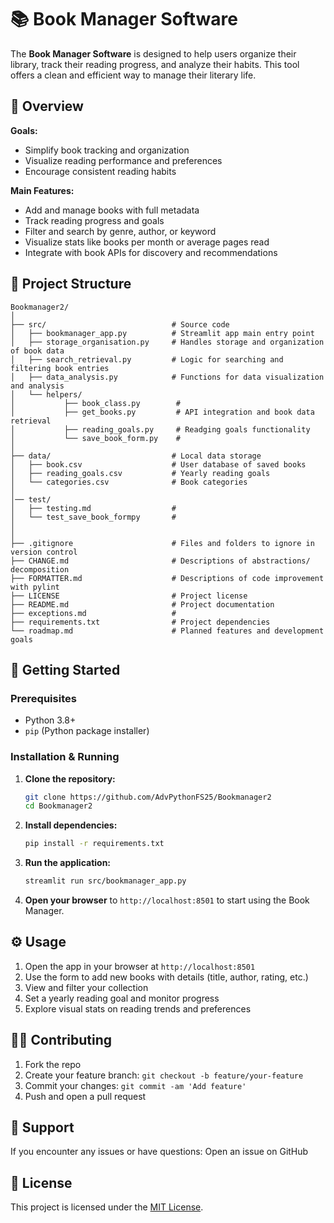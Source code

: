 # 📚 Book Manager Software

The **Book Manager Software** is designed to help users organize their library, track their reading progress, and analyze their habits. This tool offers a clean and efficient way to manage their literary life.

## 📌 Overview

**Goals:**
- Simplify book tracking and organization
- Visualize reading performance and preferences
- Encourage consistent reading habits

**Main Features:**
- Add and manage books with full metadata
- Track reading progress and goals
- Filter and search by genre, author, or keyword
- Visualize stats like books per month or average pages read
- Integrate with book APIs for discovery and recommendations


## 📁 Project Structure

```
Bookmanager2/
│
├── src/                            # Source code
│   ├── bookmanager_app.py          # Streamlit app main entry point
│   ├── storage_organisation.py     # Handles storage and organization of book data
│   ├── search_retrieval.py         # Logic for searching and filtering book entries
│   ├── data_analysis.py            # Functions for data visualization and analysis
│   └── helpers/
│           ├── book_class.py        #
│           ├── get_books.py         # API integration and book data retrieval
│           ├── reading_goals.py     # Readging goals functionality
│           └── save_book_form.py    # 
│
├── data/                           # Local data storage
│   ├── book.csv                    # User database of saved books
│   ├── reading_goals.csv           # Yearly reading goals
│   └── categories.csv              # Book categories
│
│── test/
│   ├── testing.md                  # 
│   └── test_save_book_formpy       #
│
│
├── .gitignore                      # Files and folders to ignore in version control
├── CHANGE.md                       # Descriptions of abstractions/ decomposition
├── FORMATTER.md                    # Descriptions of code improvement with pylint
├── LICENSE                         # Project license
├── README.md                       # Project documentation
├── exceptions.md                   #
├── requirements.txt                # Project dependencies
└── roadmap.md                      # Planned features and development goals
```

## 🚀 Getting Started

### Prerequisites
- Python 3.8+
- `pip` (Python package installer)

### Installation & Running

1. **Clone the repository:**
   ```bash
   git clone https://github.com/AdvPythonFS25/Bookmanager2
   cd Bookmanager2
   ```

2. **Install dependencies:**
   ```bash
   pip install -r requirements.txt
   ```

3. **Run the application:**
   ```bash
   streamlit run src/bookmanager_app.py
   ```

4. **Open your browser** to `http://localhost:8501` to start using the Book Manager.


## ⚙️ Usage

1. Open the app in your browser at `http://localhost:8501`
2. Use the form to add new books with details (title, author, rating, etc.)
3. View and filter your collection
4. Set a yearly reading goal and monitor progress
5. Explore visual stats on reading trends and preferences


## 👨‍💻 Contributing

1. Fork the repo
2. Create your feature branch: `git checkout -b feature/your-feature`
3. Commit your changes: `git commit -am 'Add feature'`
4. Push and open a pull request

## 🙋 Support

If you encounter any issues or have questions: Open an issue on GitHub

## 📄 License

This project is licensed under the [MIT License](LICENSE).
